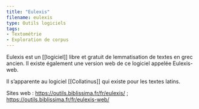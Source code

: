 ```yaml
---
title: "Eulexis"
filename: eulexis
type: Outils logiciels
tags:
- Textométrie
- Exploration de corpus
---
```


Eulexis est un [[logiciel]] libre et gratuit de lemmatisation de textes en grec ancien. Il existe également une version web de ce logiciel appelée Eulexis-web. 

Il s’apparente au logiciel [[Collatinus]] qui existe pour les textes latins.

Sites web : <https://outils.biblissima.fr/fr/eulexis/> ; <https://outils.biblissima.fr/fr/eulexis-web/>


